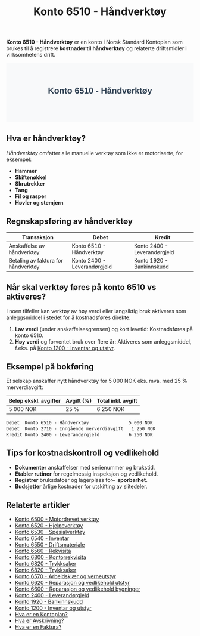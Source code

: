 ﻿---
title: "Konto 6510 - Håndverktøy"
seoTitle: "Konto 6510 | Håndverktøy | Kontoplan"
description: "Konto 6510 i norsk kontoplan brukes til å føre kostnader til håndverktøy og relatert utstyr. Se bokføringseksempler, typiske transaksjoner og relaterte kontoer."
summary: "Slik fører du kostnader til håndverktøy på konto 6510, med eksempel og relaterte kontoer."
---

**Konto 6510 - Håndverktøy** er en konto i Norsk Standard Kontoplan som brukes til å registrere **kostnader til håndverktøy** og relaterte driftsmidler i virksomhetens drift.

![Illustrasjon av konto 6510 håndverktøy](6510-handverktoy-image.svg)

## Hva er håndverktøy?

*Håndverktøy* omfatter alle manuelle verktøy som ikke er motoriserte, for eksempel:

* **Hammer**
* **Skiftenøkkel**
* **Skrutrekker**
* **Tang**
* **Fil og rasper**
* **Høvler og stemjern**

## Regnskapsføring av håndverktøy

| Transaksjon                            | Debet                        | Kredit                       |
|----------------------------------------|------------------------------|------------------------------|
| Anskaffelse av håndverktøy             | Konto 6510 - Håndverktøy     | Konto 2400 - Leverandørgjeld |
| Betaling av faktura for håndverktøy    | Konto 2400 - Leverandørgjeld | Konto 1920 - Bankinnskudd    |

## Når skal verktøy føres på konto 6510 vs aktiveres?

I noen tilfeller kan verktøy av høy verdi eller langsiktig bruk aktiveres som anleggsmiddel i stedet for å kostnadsføres direkte:

1. **Lav verdi** (under anskaffelsesgrensen) og kort levetid: Kostnadsføres på konto 6510.
2. **Høy verdi** og forventet bruk over flere år: Aktiveres som anleggsmiddel, f.eks. på [Konto 1200 - Inventar og utstyr](/blogs/kontoplan/1200-inventar-og-utstyr "Konto 1200 - Inventar og utstyr").

## Eksempel på bokføring

Et selskap anskaffer nytt håndverktøy for 5 000 NOK eks. mva. med 25 % merverdiavgift:

| Beløp ekskl. avgifter | Avgift (%) | Total inkl. avgift |
|-----------------------|------------|--------------------|
| 5 000 NOK             | 25 %       | 6 250 NOK          |

```text
Debet  Konto 6510 - Håndverktøy               5 000 NOK
Debet  Konto 2710 - Inngående merverdiavgift   1 250 NOK
Kredit Konto 2400 - Leverandørgjeld           6 250 NOK
```

## Tips for kostnadskontroll og vedlikehold

* **Dokumenter** anskaffelser med serienummer og brukstid.
* **Etabler rutiner** for regelmessig inspeksjon og vedlikehold.
* **Registrer** bruksdatoer og lagerplass for–¯**sporbarhet**.
* **Budsjetter** årlige kostnader for utskifting av slitedeler.

## Relaterte artikler

* [Konto 6500 - Motordrevet verktøy](/blogs/kontoplan/6500-motordrevet-verktoy "Konto 6500 - Motordrevet verktøy")
* [Konto 6520 - Hjelpeverktøy](/blogs/kontoplan/6520-hjelpeverktoy "Konto 6520 - Hjelpeverktøy")
* [Konto 6530 - Spesialverktøy](/blogs/kontoplan/6530-spesialverktoy "Konto 6530 - Spesialverktøy")
* [Konto 6540 - Inventar](/blogs/kontoplan/6540-inventar "Konto 6540 - Inventar")
* [Konto 6550 - Driftsmateriale](/blogs/kontoplan/6550-driftsmateriale "Konto 6550 - Driftsmateriale")
* [Konto 6560 - Rekvisita](/blogs/kontoplan/6560-rekvisita "Konto 6560 - Rekvisita")
* [Konto 6800 - Kontorrekvisita](/blogs/kontoplan/6800-kontorrekvisita "Konto 6800 - Kontorrekvisita")
* [Konto 6820 - Trykksaker](/blogs/kontoplan/6820-trykksaker "Konto 6820 - Trykksaker")
* [Konto 6820 - Trykksaker](/blogs/kontoplan/6820-trykksaker "Konto 6820 - Trykksaker")
* [Konto 6570 - Arbeidsklær og verneutstyr](/blogs/kontoplan/6570-arbeidsklaer-og-verneutstyr "Konto 6570 - Arbeidsklær og verneutstyr")
* [Konto 6620 - Reparasjon og vedlikehold utstyr](/blogs/kontoplan/6620-reparasjon-og-vedlikehold-utstyr "Konto 6620 - Reparasjon og vedlikehold utstyr")
* [Konto 6600 - Reparasjon og vedlikehold bygninger](/blogs/kontoplan/6600-reparasjon-og-vedlikehold-bygninger "Konto 6600 - Reparasjon og vedlikehold bygninger")
* [Konto 2400 - Leverandørgjeld](/blogs/kontoplan/2400-leverandorgjeld "Konto 2400 - Leverandørgjeld")
* [Konto 1920 - Bankinnskudd](/blogs/kontoplan/1920-bankinnskudd "Konto 1920 - Bankinnskudd")
* [Konto 1200 - Inventar og utstyr](/blogs/kontoplan/1200-inventar-og-utstyr "Konto 1200 - Inventar og utstyr")
* [Hva er en Kontoplan?](/blogs/regnskap/hva-er-kontoplan "Hva er en Kontoplan? Komplett Guide til Kontoplaner i Norsk Regnskap")
* [Hva er Avskrivning?](/blogs/regnskap/hva-er-avskrivning "Hva er Avskrivning i Regnskap? Metoder, Beregning og Praktiske Eksempler")
* [Hva er en Faktura?](/blogs/regnskap/hva-er-en-faktura "Hva er en Faktura? En Guide til Norske Fakturakrav")






